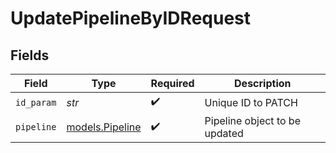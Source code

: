 # UpdatePipelineByIDRequest


## Fields

| Field                                    | Type                                     | Required                                 | Description                              |
| ---------------------------------------- | ---------------------------------------- | ---------------------------------------- | ---------------------------------------- |
| `id_param`                               | *str*                                    | :heavy_check_mark:                       | Unique ID to PATCH                       |
| `pipeline`                               | [models.Pipeline](../models/pipeline.md) | :heavy_check_mark:                       | Pipeline object to be updated            |